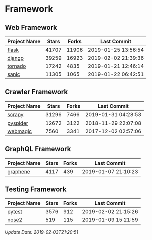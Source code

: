 # Framework

## Web Framework

| Project Name | Stars | Forks | Last Commit |
| ------------ | ----- | ----- | ----------- |
| [flask](https://github.com/pallets/flask) | 41707 | 11906 | 2019-01-25 13:56:54 |
| [django](https://github.com/django/django) | 39259 | 16923 | 2019-02-02 21:39:36 |
| [tornado](https://github.com/tornadoweb/tornado) | 17242 | 4835 | 2019-01-21 12:46:14 |
| [sanic](https://github.com/huge-success/sanic) | 11305 | 1065 | 2019-01-22 06:42:51 |

## Crawler Framework

| Project Name | Stars | Forks | Last Commit |
| ------------ | ----- | ----- | ----------- |
| [scrapy](https://github.com/scrapy/scrapy) | 31296 | 7466 | 2019-01-31 04:28:53 |
| [pyspider](https://github.com/binux/pyspider) | 12672 | 3122 | 2018-11-29 22:07:08 |
| [webmagic](https://github.com/code4craft/webmagic) | 7560 | 3341 | 2017-12-02 02:57:06 |

## GraphQL Framework

| Project Name | Stars | Forks | Last Commit |
| ------------ | ----- | ----- | ----------- |
| [graphene](https://github.com/graphql-python/graphene) | 4117 | 439 | 2019-01-07 21:10:23 |

## Testing Framework

| Project Name | Stars | Forks | Last Commit |
| ------------ | ----- | ----- | ----------- |
| [pytest](https://github.com/pytest-dev/pytest) | 3576 | 912 | 2019-02-02 21:15:26 |
| [nose2](https://github.com/nose-devs/nose2) | 519 | 115 | 2019-01-09 15:21:59 |

*Update Date: 2019-02-03T21:20:51*
